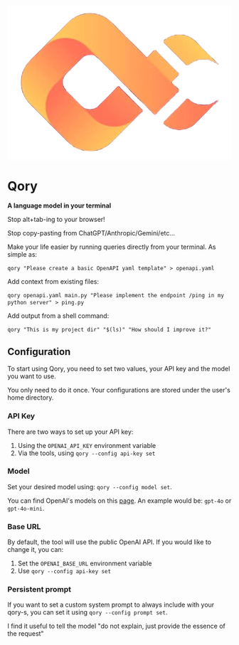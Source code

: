 ![qory](./img/qory.png "Logo")

# Qory

**A language model in your terminal**

Stop alt+tab-ing to your browser!

Stop copy-pasting from ChatGPT/Anthropic/Gemini/etc...

Make your life easier by running queries directly from your terminal. As simple as:
```
qory "Please create a basic OpenAPI yaml template" > openapi.yaml
```

Add context from existing files:
```
qory openapi.yaml main.py "Please implement the endpoint /ping in my python server" > ping.py
```

Add output from a shell command:
```
qory "This is my project dir" "$(ls)" "How should I improve it?"
```

## Configuration

To start using Qory, you need to set two values, your API key and the model you want to use.

You only need to do it once. Your configurations are stored under the user's home directory.

### API Key

There are two ways to set up your API key:
1. Using the `OPENAI_API_KEY` environment variable
1. Via the tools, using `qory --config api-key set`

### Model

Set your desired model using: `qory --config model set`.

You can find OpenAI's models on this [page](https://platform.openai.com/docs/models).
An example would be: `gpt-4o` or `gpt-4o-mini`.

### Base URL

By default, the tool will use the public OpenAI API.
If you would like to change it, you can:
1. Set the `OPENAI_BASE_URL` environment variable
1. Use `qory --config api-key set`

### Persistent prompt

If you want to set a custom system prompt to always include with your qory-s,
you can set it using `qory --config prompt set`.

I find it useful to tell the model
"do not explain, just provide the essence of the request"
